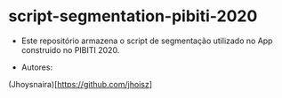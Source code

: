 # script-segmentation-pibiti-2020

* Este repositório armazena o script de segmentação utilizado no App construido no PIBITI 2020.

* Autores:

(Jhoysnaira)[https://github.com/jhoisz]